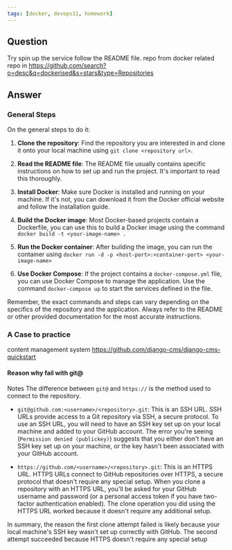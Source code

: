```yaml
---
tags: [docker, devops11, homework] 
---
```


## Question

Try spin up the service follow the README file. repo from docker related repo in https://github.com/search?o=desc&q=dockerised&s=stars&type=Repositories

## Answer
### General Steps
On the general steps to do it:

1. **Clone the repository**: Find the repository you are interested in and clone it onto your local machine using `git clone <repository url>`.

2. **Read the README file**: The README file usually contains specific instructions on how to set up and run the project. It's important to read this thoroughly.

3. **Install Docker**: Make sure Docker is installed and running on your machine. If it's not, you can download it from the Docker official website and follow the installation guide.

4. **Build the Docker image**: Most Docker-based projects contain a Dockerfile, you can use this to build a Docker image using the command `docker build -t <your-image-name> .`

5. **Run the Docker container**: After building the image, you can run the container using `docker run -d -p <host-port>:<container-port> <your-image-name>`

6. **Use Docker Compose**: If the project contains a `docker-compose.yml` file, you can use Docker Compose to manage the application. Use the command `docker-compose up` to start the services defined in the file.

Remember, the exact commands and steps can vary depending on the specifics of the repository and the application. Always refer to the README or other provided documentation for the most accurate instructions.

### A Case to practice
content management system https://github.com/django-cms/django-cms-quickstart


#### Reason why fail with git@
Notes
The difference between `git@` and `https://` is the method used to connect to the repository. 

- `git@github.com:<username>/<repository>.git`: This is an SSH URL. SSH URLs provide access to a Git repository via SSH, a secure protocol. To use an SSH URL, you will need to have an SSH key set up on your local machine and added to your GitHub account. The error you're seeing (`Permission denied (publickey)`) suggests that you either don't have an SSH key set up on your machine, or the key hasn't been associated with your GitHub account.

- `https://github.com/<username>/<repository>.git`: This is an HTTPS URL. HTTPS URLs connect to GitHub repositories over HTTPS, a secure protocol that doesn't require any special setup. When you clone a repository with an HTTPS URL, you'll be asked for your GitHub username and password (or a personal access token if you have two-factor authentication enabled). The clone operation you did using the HTTPS URL worked because it doesn't require any additional setup.

In summary, the reason the first clone attempt failed is likely because your local machine's SSH key wasn't set up correctly with GitHub. The second attempt succeeded because HTTPS doesn't require any special setup
